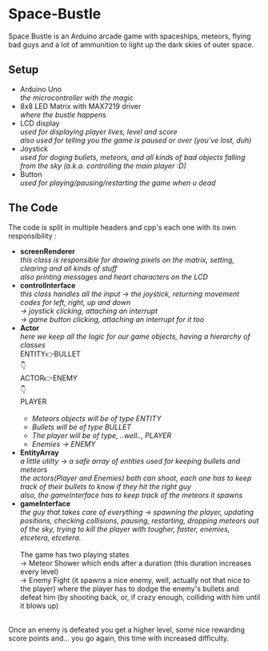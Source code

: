 # Space-Bustle
Space Bustle is an Arduino arcade game with spaceships, meteors, flying bad guys and a lot of ammunition to light up the dark skies of outer space.
## Setup
- Arduino Uno<br/>
  *the microcontroller with the magic*
- 8x8 LED Matrix with MAX7219 driver<br/>
  *where the bustle happens*
- LCD display<br/>
  *used for displaying player lives, level and score*<br/>
  *also used for telling you the game is paused or over (you've lost, duh)*
- Joystick<br/>
  *used for doging bullets, meteors, and all kinds of bad objects falling from the sky (a.k.a. controlling the main player :D)*
- Button<br/>
  *used for playing/pausing/restarting the game when u dead*
  
 ## The Code
 The code is split in multiple headers and cpp's each one with its own responsibility :
- **screenRenderer**<br/>
  *this class is responsible for drawing pixels on the matrix, setting, clearing and all kinds of stuff*<br/>
  *also printing messages and heart characters on the LCD*
- **controlInterface**<br/>
  *this class handles all the input -> the joystick, returning movement codes for left, right, up and down<br/>
                                    -> joystick clicking, attaching an interrupt<br/>
                                    -> game button clicking, attaching an interrupt for it too*
- **Actor**<br/>
  *here we keep all the logic for our game objects, having a hierarchy of classes*<br/>
  ENTITY:point_right:BULLET<br/>
  :point_down:<br/>
  ACTOR:point_right:ENEMY<br/>
  :point_down:<br/>
  PLAYER<br/>
  <br/>
  - *Meteors objects will be of type ENTITY*
  - *Bullets will be of type BULLET*
  - *The player will be of type, ..well.., PLAYER*
  - *Enemies -> ENEMY*
- **EntityArray**<br/>
  *a little utilty -> a safe array of entities used for keeping bullets and meteors*<br/>
  *the actors(Player and Enemies) both can shoot, each one has to keep track of their bullets to know if they hit the right guy*<br/>
  *also, the gameInterface has to keep track of the meteors it spawns*
- **gameInterface**<br/>
  *the guy that takes care of everything -> spawning the player, updating positions, checking collisions, pausing, restarting, dropping meteors out of the sky, trying to kill the player with tougher, faster, enemies, etcetera, etcetera.*<br/>
  <br/>
The game has two playing states <br/>
-> Meteor Shower which ends after a duration (this duration increases every level)<br/>
-> Enemy Fight (it spawns a nice enemy, well, actually not that nice to the player) where the player has to dodge the enemy's bullets and defeat him (by shooting back, or, if crazy enough, colliding with him until it blows up)<br/>
<br/>
Once an enemy is defeated you get a higher level, some nice rewarding score points and... you go again, this time with increased difficulty.<br/>
